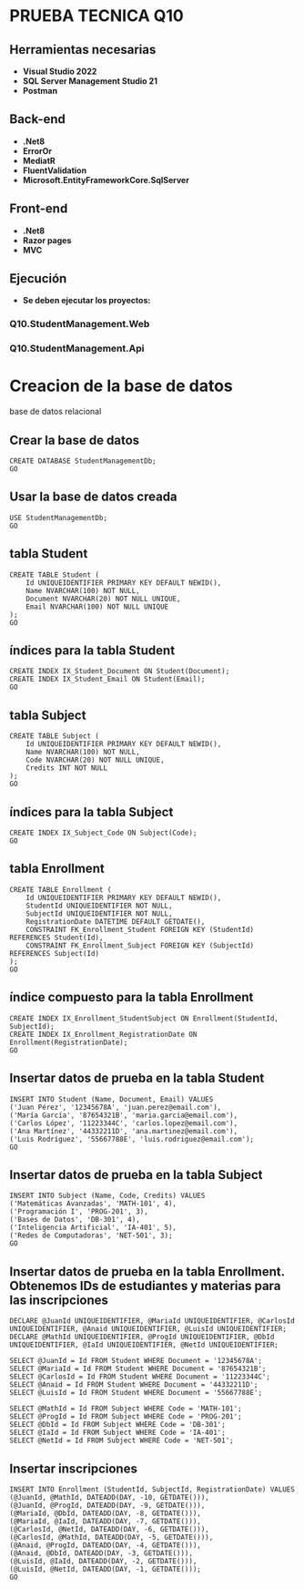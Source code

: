 # PRUEBA TECNICA Q10

## Herramientas necesarias
- **Visual Studio 2022**
- **SQL Server Management Studio 21**
- **Postman**

## Back-end
- **.Net8**
- **ErrorOr**
- **MediatR**
- **FluentValidation**
- **Microsoft.EntityFrameworkCore.SqlServer**

## Front-end
- **.Net8**
- **Razor pages**
- **MVC**

## Ejecución
- **Se deben ejecutar los proyectos:**
### Q10.StudentManagement.Web
### Q10.StudentManagement.Api

# Creacion de la base de datos

base de datos relacional

## Crear la base de datos
```
CREATE DATABASE StudentManagementDb;
GO
```

## Usar la base de datos creada
```
USE StudentManagementDb;
GO
```

## tabla Student
```
CREATE TABLE Student (
    Id UNIQUEIDENTIFIER PRIMARY KEY DEFAULT NEWID(),
    Name NVARCHAR(100) NOT NULL,
    Document NVARCHAR(20) NOT NULL UNIQUE,
    Email NVARCHAR(100) NOT NULL UNIQUE
);
GO
```

## índices para la tabla Student
```
CREATE INDEX IX_Student_Document ON Student(Document);
CREATE INDEX IX_Student_Email ON Student(Email);
GO
```

## tabla Subject
```
CREATE TABLE Subject (
    Id UNIQUEIDENTIFIER PRIMARY KEY DEFAULT NEWID(),
    Name NVARCHAR(100) NOT NULL,
    Code NVARCHAR(20) NOT NULL UNIQUE,
    Credits INT NOT NULL
);
GO
```

## índices para la tabla Subject
```
CREATE INDEX IX_Subject_Code ON Subject(Code);
GO
```

## tabla Enrollment
```
CREATE TABLE Enrollment (
    Id UNIQUEIDENTIFIER PRIMARY KEY DEFAULT NEWID(),
    StudentId UNIQUEIDENTIFIER NOT NULL,
    SubjectId UNIQUEIDENTIFIER NOT NULL,
    RegistrationDate DATETIME DEFAULT GETDATE(),
    CONSTRAINT FK_Enrollment_Student FOREIGN KEY (StudentId) REFERENCES Student(Id),
    CONSTRAINT FK_Enrollment_Subject FOREIGN KEY (SubjectId) REFERENCES Subject(Id)
);
GO
```

## índice compuesto para la tabla Enrollment
```
CREATE INDEX IX_Enrollment_StudentSubject ON Enrollment(StudentId, SubjectId);
CREATE INDEX IX_Enrollment_RegistrationDate ON Enrollment(RegistrationDate);
GO
```

## Insertar datos de prueba en la tabla Student
```
INSERT INTO Student (Name, Document, Email) VALUES
('Juan Pérez', '12345678A', 'juan.perez@email.com'),
('María García', '87654321B', 'maria.garcia@email.com'),
('Carlos López', '11223344C', 'carlos.lopez@email.com'),
('Ana Martínez', '44332211D', 'ana.martinez@email.com'),
('Luis Rodríguez', '55667788E', 'luis.rodriguez@email.com');
GO
```

## Insertar datos de prueba en la tabla Subject
```
INSERT INTO Subject (Name, Code, Credits) VALUES
('Matemáticas Avanzadas', 'MATH-101', 4),
('Programación I', 'PROG-201', 3),
('Bases de Datos', 'DB-301', 4),
('Inteligencia Artificial', 'IA-401', 5),
('Redes de Computadoras', 'NET-501', 3);
GO
```

## Insertar datos de prueba en la tabla Enrollment. Obtenemos IDs de estudiantes y materias para las inscripciones
```
DECLARE @JuanId UNIQUEIDENTIFIER, @MariaId UNIQUEIDENTIFIER, @CarlosId UNIQUEIDENTIFIER, @Anaid UNIQUEIDENTIFIER, @LuisId UNIQUEIDENTIFIER;
DECLARE @MathId UNIQUEIDENTIFIER, @ProgId UNIQUEIDENTIFIER, @DbId UNIQUEIDENTIFIER, @IaId UNIQUEIDENTIFIER, @NetId UNIQUEIDENTIFIER;

SELECT @JuanId = Id FROM Student WHERE Document = '12345678A';
SELECT @MariaId = Id FROM Student WHERE Document = '87654321B';
SELECT @CarlosId = Id FROM Student WHERE Document = '11223344C';
SELECT @Anaid = Id FROM Student WHERE Document = '44332211D';
SELECT @LuisId = Id FROM Student WHERE Document = '55667788E';

SELECT @MathId = Id FROM Subject WHERE Code = 'MATH-101';
SELECT @ProgId = Id FROM Subject WHERE Code = 'PROG-201';
SELECT @DbId = Id FROM Subject WHERE Code = 'DB-301';
SELECT @IaId = Id FROM Subject WHERE Code = 'IA-401';
SELECT @NetId = Id FROM Subject WHERE Code = 'NET-501';
```

## Insertar inscripciones
```
INSERT INTO Enrollment (StudentId, SubjectId, RegistrationDate) VALUES
(@JuanId, @MathId, DATEADD(DAY, -10, GETDATE())),
(@JuanId, @ProgId, DATEADD(DAY, -9, GETDATE())),
(@MariaId, @DbId, DATEADD(DAY, -8, GETDATE())),
(@MariaId, @IaId, DATEADD(DAY, -7, GETDATE())),
(@CarlosId, @NetId, DATEADD(DAY, -6, GETDATE())),
(@CarlosId, @MathId, DATEADD(DAY, -5, GETDATE())),
(@Anaid, @ProgId, DATEADD(DAY, -4, GETDATE())),
(@Anaid, @DbId, DATEADD(DAY, -3, GETDATE())),
(@LuisId, @IaId, DATEADD(DAY, -2, GETDATE())),
(@LuisId, @NetId, DATEADD(DAY, -1, GETDATE()));
GO
```